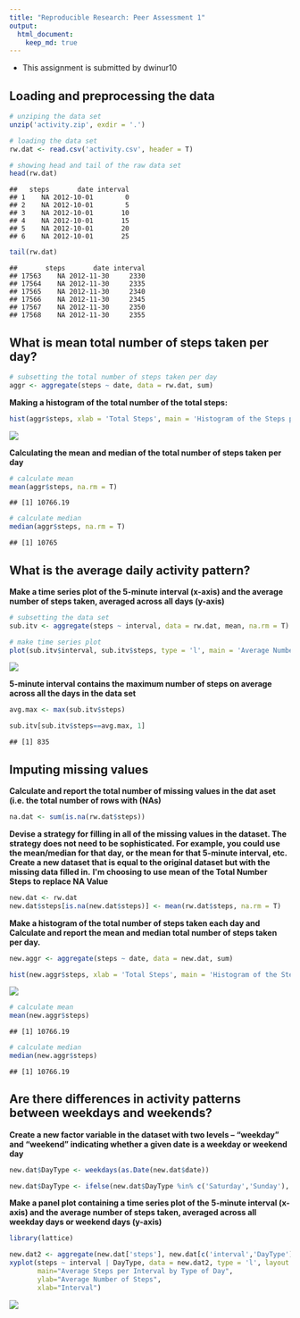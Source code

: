 ```yaml
---
title: "Reproducible Research: Peer Assessment 1"
output: 
  html_document:
    keep_md: true
---
```

- This assignment is submitted by dwinur10

## Loading and preprocessing the data


```r
# unziping the data set
unzip('activity.zip', exdir = '.')

# loading the data set
rw.dat <- read.csv('activity.csv', header = T)

# showing head and tail of the raw data set
head(rw.dat)
```

```
##   steps       date interval
## 1    NA 2012-10-01        0
## 2    NA 2012-10-01        5
## 3    NA 2012-10-01       10
## 4    NA 2012-10-01       15
## 5    NA 2012-10-01       20
## 6    NA 2012-10-01       25
```

```r
tail(rw.dat)
```

```
##       steps       date interval
## 17563    NA 2012-11-30     2330
## 17564    NA 2012-11-30     2335
## 17565    NA 2012-11-30     2340
## 17566    NA 2012-11-30     2345
## 17567    NA 2012-11-30     2350
## 17568    NA 2012-11-30     2355
```

## What is mean total number of steps taken per day?


```r
# subsetting the total number of steps taken per day
aggr <- aggregate(steps ~ date, data = rw.dat, sum)
```

**Making a histogram of the total number of the total steps:**


```r
hist(aggr$steps, xlab = 'Total Steps', main = 'Histogram of the Steps per Day', col = c(1,2,3,4,5))
```

![](PA1_template_files/figure-html/hist-1.png)<!-- -->

**Calculating  the mean and median of the total number of steps taken per day**

```r
# calculate mean
mean(aggr$steps, na.rm = T)
```

```
## [1] 10766.19
```

```r
# calculate median
median(aggr$steps, na.rm = T)
```

```
## [1] 10765
```
## What is the average daily activity pattern?

**Make a time series plot of the 5-minute interval (x-axis) and the average number of steps taken, averaged across all days (y-axis)**

```r
# subsetting the data set
sub.itv <- aggregate(steps ~ interval, data = rw.dat, mean, na.rm = T)

# make time series plot
plot(sub.itv$interval, sub.itv$steps, type = 'l', main = 'Average Number of Steps per Interval', xlab = 'Interval', ylab = 'Average Number of Steps')
```

![](PA1_template_files/figure-html/unnamed-chunk-2-1.png)<!-- -->

**5-minute interval contains the maximum number of steps on average across all the days in the data set**


```r
avg.max <- max(sub.itv$steps)

sub.itv[sub.itv$steps==avg.max, 1]
```

```
## [1] 835
```

## Imputing missing values

**Calculate and report the total number of missing values in the dat aset (i.e. the total number of rows with (NAs)**

```r
na.dat <- sum(is.na(rw.dat$steps))
```

**Devise a strategy for filling in all of the missing values in the dataset. The strategy does not need to be sophisticated. For example, you could use the mean/median for that day, or the mean for that 5-minute interval, etc.**
**Create a new dataset that is equal to the original dataset but with the missing data filled in.**
**I'm choosing to use mean of the Total Number Steps to replace NA Value**


```r
new.dat <- rw.dat
new.dat$steps[is.na(new.dat$steps)] <- mean(rw.dat$steps, na.rm = T)
```

**Make a histogram of the total number of steps taken each day and Calculate and report the mean and median total number of steps taken per day.**


```r
new.aggr <- aggregate(steps ~ date, data = new.dat, sum)

hist(new.aggr$steps, xlab = 'Total Steps', main = 'Histogram of the Steps per Day', col = c(1,2,3,4,5))
```

![](PA1_template_files/figure-html/unnamed-chunk-6-1.png)<!-- -->

```r
# calculate mean
mean(new.aggr$steps)
```

```
## [1] 10766.19
```

```r
# calculate median
median(new.aggr$steps)
```

```
## [1] 10766.19
```

## Are there differences in activity patterns between weekdays and weekends?


**Create a new factor variable in the dataset with two levels – “weekday” and “weekend” indicating whether a given date is a weekday or weekend day**


```r
new.dat$DayType <- weekdays(as.Date(new.dat$date))

new.dat$DayType <- ifelse(new.dat$DayType %in% c('Saturday','Sunday'),'Weekends','Weekdays')
```

**Make a panel plot containing a time series plot of the 5-minute interval (x-axis) and the average number of steps taken, averaged across all weekday days or weekend days (y-axis)**


```r
library(lattice)

new.dat2 <- aggregate(new.dat['steps'], new.dat[c('interval','DayType')], mean)
xyplot(steps ~ interval | DayType, data = new.dat2, type = 'l', layout = c(1,2), 
       main="Average Steps per Interval by Type of Day", 
       ylab="Average Number of Steps", 
       xlab="Interval")
```

![](PA1_template_files/figure-html/unnamed-chunk-8-1.png)<!-- -->
